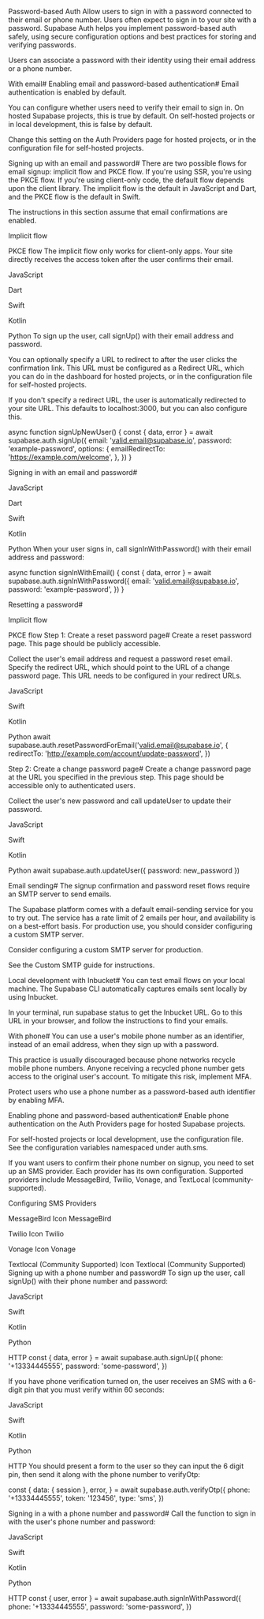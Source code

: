 Password-based Auth
Allow users to sign in with a password connected to their email or phone number.
Users often expect to sign in to your site with a password. Supabase Auth helps you implement password-based auth safely, using secure configuration options and best practices for storing and verifying passwords.

Users can associate a password with their identity using their email address or a phone number.

With email#
Enabling email and password-based authentication#
Email authentication is enabled by default.

You can configure whether users need to verify their email to sign in. On hosted Supabase projects, this is true by default. On self-hosted projects or in local development, this is false by default.

Change this setting on the Auth Providers page for hosted projects, or in the configuration file for self-hosted projects.

Signing up with an email and password#
There are two possible flows for email signup: implicit flow and PKCE flow. If you're using SSR, you're using the PKCE flow. If you're using client-only code, the default flow depends upon the client library. The implicit flow is the default in JavaScript and Dart, and the PKCE flow is the default in Swift.

The instructions in this section assume that email confirmations are enabled.


Implicit flow

PKCE flow
The implicit flow only works for client-only apps. Your site directly receives the access token after the user confirms their email.


JavaScript

Dart

Swift

Kotlin

Python
To sign up the user, call signUp() with their email address and password.

You can optionally specify a URL to redirect to after the user clicks the confirmation link. This URL must be configured as a Redirect URL, which you can do in the dashboard for hosted projects, or in the configuration file for self-hosted projects.

If you don't specify a redirect URL, the user is automatically redirected to your site URL. This defaults to localhost:3000, but you can also configure this.

async function signUpNewUser() {
  const { data, error } = await supabase.auth.signUp({
    email: 'valid.email@supabase.io',
    password: 'example-password',
    options: {
      emailRedirectTo: 'https://example.com/welcome',
    },
  })
}

Signing in with an email and password#

JavaScript

Dart

Swift

Kotlin

Python
When your user signs in, call signInWithPassword() with their email address and password:

async function signInWithEmail() {
  const { data, error } = await supabase.auth.signInWithPassword({
    email: 'valid.email@supabase.io',
    password: 'example-password',
  })
}

Resetting a password#

Implicit flow

PKCE flow
Step 1: Create a reset password page#
Create a reset password page. This page should be publicly accessible.

Collect the user's email address and request a password reset email. Specify the redirect URL, which should point to the URL of a change password page. This URL needs to be configured in your redirect URLs.


JavaScript

Swift

Kotlin

Python
await supabase.auth.resetPasswordForEmail('valid.email@supabase.io', {
  redirectTo: 'http://example.com/account/update-password',
})

Step 2: Create a change password page#
Create a change password page at the URL you specified in the previous step. This page should be accessible only to authenticated users.

Collect the user's new password and call updateUser to update their password.


JavaScript

Swift

Kotlin

Python
await supabase.auth.updateUser({ password: new_password })

Email sending#
The signup confirmation and password reset flows require an SMTP server to send emails.

The Supabase platform comes with a default email-sending service for you to try out. The service has a rate limit of 2 emails per hour, and availability is on a best-effort basis. For production use, you should consider configuring a custom SMTP server.

Consider configuring a custom SMTP server for production.

See the Custom SMTP guide for instructions.

Local development with Inbucket#
You can test email flows on your local machine. The Supabase CLI automatically captures emails sent locally by using Inbucket.

In your terminal, run supabase status to get the Inbucket URL. Go to this URL in your browser, and follow the instructions to find your emails.

With phone#
You can use a user's mobile phone number as an identifier, instead of an email address, when they sign up with a password.

This practice is usually discouraged because phone networks recycle mobile phone numbers. Anyone receiving a recycled phone number gets access to the original user's account. To mitigate this risk, implement MFA.

Protect users who use a phone number as a password-based auth identifier by enabling MFA.

Enabling phone and password-based authentication#
Enable phone authentication on the Auth Providers page for hosted Supabase projects.

For self-hosted projects or local development, use the configuration file. See the configuration variables namespaced under auth.sms.

If you want users to confirm their phone number on signup, you need to set up an SMS provider. Each provider has its own configuration. Supported providers include MessageBird, Twilio, Vonage, and TextLocal (community-supported).

Configuring SMS Providers

MessageBird Icon
MessageBird

Twilio Icon
Twilio

Vonage Icon
Vonage

Textlocal (Community Supported) Icon
Textlocal (Community Supported)
Signing up with a phone number and password#
To sign up the user, call signUp() with their phone number and password:


JavaScript

Swift

Kotlin

Python

HTTP
const { data, error } = await supabase.auth.signUp({
  phone: '+13334445555',
  password: 'some-password',
})

If you have phone verification turned on, the user receives an SMS with a 6-digit pin that you must verify within 60 seconds:


JavaScript

Swift

Kotlin

Python

HTTP
You should present a form to the user so they can input the 6 digit pin, then send it along with the phone number to verifyOtp:

const {
  data: { session },
  error,
} = await supabase.auth.verifyOtp({
  phone: '+13334445555',
  token: '123456',
  type: 'sms',
})

Signing in a with a phone number and password#
Call the function to sign in with the user's phone number and password:


JavaScript

Swift

Kotlin

Python

HTTP
const { user, error } = await supabase.auth.signInWithPassword({
  phone: '+13334445555',
  password: 'some-password',
})


